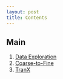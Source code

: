 ```yaml
---
layout: post
title: Contents
---
```


## Main
1. [Data Exploration](contents/data-exploration/)
2. [Coarse-to-Fine](contents/coarse-to-fine/)
3. [TranX](contents/tranx/)
